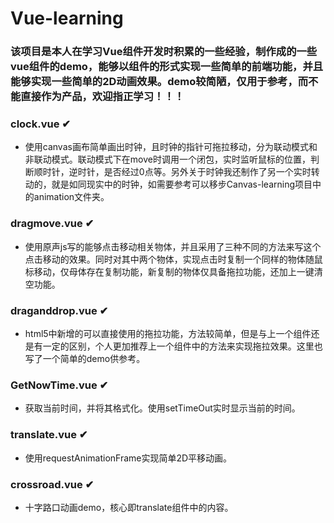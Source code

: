 # Vue-learning

### 该项目是本人在学习Vue组件开发时积累的一些经验，制作成的一些vue组件的demo，能够以组件的形式实现一些简单的前端功能，并且能够实现一些简单的2D动画效果。demo较简陋，仅用于参考，而不能直接作为产品，欢迎指正学习！！！

### clock.vue ✔
* 使用canvas画布简单画出时钟，且时钟的指针可拖拉移动，分为联动模式和非联动模式。联动模式下在move时调用一个闭包，实时监听鼠标的位置，判断顺时针，逆时针，是否经过0点等。另外关于时钟我还制作了另一个实时转动的，就是如同现实中的时钟，如需要参考可以移步Canvas-learning项目中的animation文件夹。

### dragmove.vue ✔
* 使用原声js写的能够点击移动相关物体，并且采用了三种不同的方法来写这个点击移动的效果。同时对其中两个物体，实现点击时复制一个同样的物体随鼠标移动，仅母体存在复制功能，新复制的物体仅具备拖拉功能，还加上一键清空功能。

### draganddrop.vue ✔
* html5中新增的可以直接使用的拖拉功能，方法较简单，但是与上一个组件还是有一定的区别，个人更加推荐上一个组件中的方法来实现拖拉效果。这里也写了一个简单的demo供参考。

### GetNowTime.vue ✔
* 获取当前时间，并将其格式化。使用setTimeOut实时显示当前的时间。

### translate.vue ✔
* 使用requestAnimationFrame实现简单2D平移动画。

### crossroad.vue ✔
* 十字路口动画demo，核心即translate组件中的内容。
